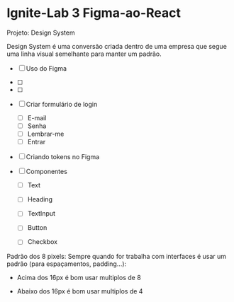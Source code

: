 # Ignite-Lab 3 Figma-ao-React

Projeto: Design System

Design System é uma conversão criada dentro de uma empresa que segue uma linha visual semelhante para manter um padrão.

- [ ] Uso do Figma
- [ ]
- [ ]

- [ ] Criar formulário de login
  - [ ] E-mail
  - [ ] Senha
  - [ ] Lembrar-me
  - [ ] Entrar
  
- [ ] Criando tokens no Figma
- [ ] Componentes
  - [ ] Text
  - [ ] Heading
  - [ ] TextInput
  - [ ] Button
  - [ ] Checkbox




Padrão dos 8 pixels:
Sempre quando for trabalha com interfaces é usar um padrão (para espaçamentos, padding...): 

- Acima dos 16px é bom usar multiplos de 8

- Abaixo dos 16px é bom usar multiplos de 4
